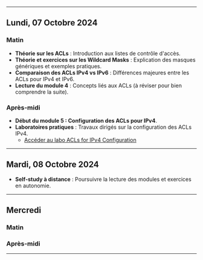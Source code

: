 

---

## Lundi, 07 Octobre 2024

### Matin

- **Théorie sur les ACLs** : Introduction aux listes de contrôle d'accès.
- **Théorie et exercices sur les Wildcard Masks** : Explication des masques génériques et exemples pratiques.
- **Comparaison des ACLs IPv4 vs IPv6** : Différences majeures entre les ACLs pour IPv4 et IPv6.
- **Lecture du module 4** : Concepts liés aux ACLs (à réviser pour bien comprendre la suite).

### Après-midi

- **Début du module 5 : Configuration des ACLs pour IPv4**.
- **Laboratoires pratiques** : Travaux dirigés sur la configuration des ACLs IPv4.
  - [Accéder au labo ACLs for IPv4 Configuration](https://drive.google.com/drive/folders/1XLfEW7SrM-VEL4Hl9s-CAxs6ItWo40xb?usp=sharing)

---

## Mardi, 08 Octobre 2024

- **Self-study à distance** : Poursuivre la lecture des modules et exercices en autonomie.

---

## Mercredi

### Matin

### Après-midi

---

